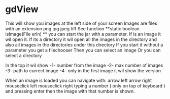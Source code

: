 # gdView
This will show you images at the left side of your screen
Images are files with an extension png jpg jpeg tiff  See function **static boolean isImage(File erin) **
you can start the jar with a parameter. If is an image it wil open it. 
If its a directory it wil open all the images in the directory and also all images in the directories under this directory
If you start it without a parameter you get a filechooser
  Then you can select an image
  Or you can select a directory
  
In the top it wil show 
-1- number from the image
-2- max number of images
-3- path to currect image
-4- only in the first image it wil show the version

When an image is loaded you can navigate with:
  arrow left
  arrow right
  mouseclick left
  mouseclick right
  typing a number ( only on top of keyboard )  and pressing enter 
    then the image with that number is shown.
    
    
